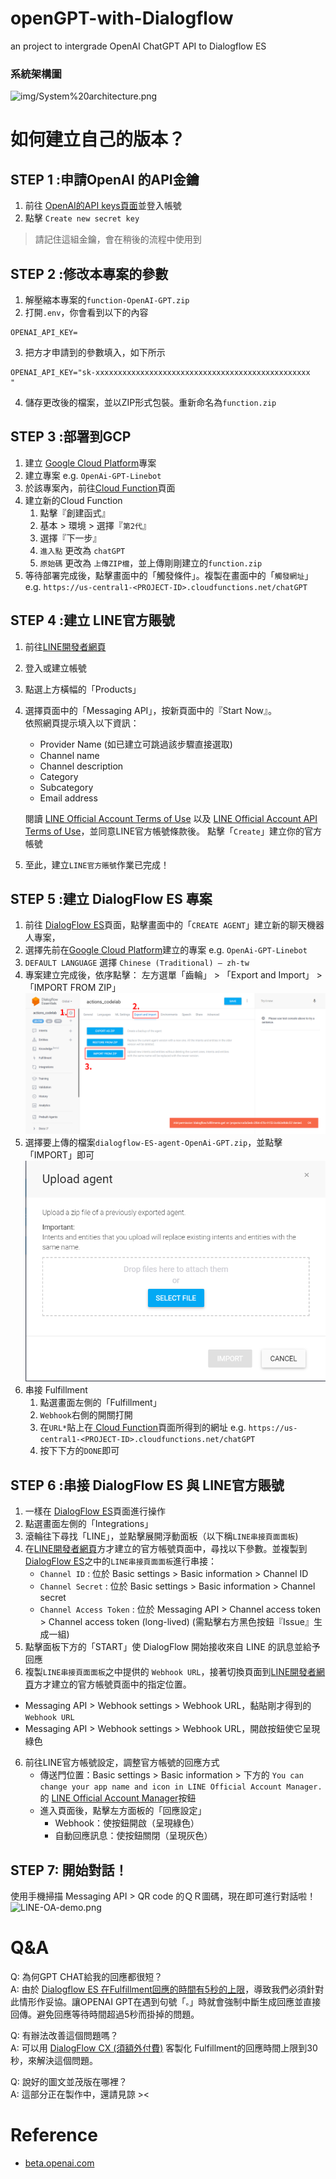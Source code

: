 # openGPT-with-Dialogflow
an project to intergrade OpenAI ChatGPT API to Dialogflow ES

### 系統架構圖
![img/System%20architecture.png](https://github.com/hank199599/openGPT-with-Dialogflow/raw/main/img/System%20architecture.png)

# 如何建立自己的版本？

## STEP 1 :申請OpenAI 的API金鑰
1. 前往 [OpenAI的API keys頁面](https://beta.openai.com/account/api-keys)並登入帳號
2. 點擊 `Create new secret key` 
> 請記住這組金鑰，會在稍後的流程中使用到


## STEP 2 :修改本專案的參數
1. 解壓縮本專案的`function-OpenAI-GPT.zip`
2. 打開`.env`，你會看到以下的內容
```
OPENAI_API_KEY=
```
3. 把方才申請到的參數填入，如下所示
```
OPENAI_API_KEY="sk-xxxxxxxxxxxxxxxxxxxxxxxxxxxxxxxxxxxxxxxxxxxxxxxx
"
```
4. 儲存更改後的檔案，並以ZIP形式包裝。重新命名為`function.zip`

## STEP 3 :部署到GCP
  1. 建立 [Google Cloud Platform](https://cloud.google.com/free?hl=zh-tw)專案
  2. 建立專案 e.g. `OpenAi-GPT-Linebot`
  3. 於該專案內，前往[Cloud Function](https://console.cloud.google.com/functions/list?authuser=0&hl=zh)頁面
  4. 建立新的Cloud Function  
     1. 點擊『創建函式』
     2. 基本 > 環境 > 選擇『`第2代`』
     3. 選擇『下一步』
     4. `進入點` 更改為 `chatGPT`
     5. `原始碼` 更改為 `上傳ZIP檔`，並上傳剛剛建立的`function.zip`
  5. 等待部署完成後，點擊畫面中的「觸發條件」。複製在畫面中的「`觸發網址`」
  e.g. `https://us-central1-<PROJECT-ID>.cloudfunctions.net/chatGPT`

## STEP 4 :建立 LINE官方賬號
1. 前往[LINE開發者網頁](https://developers.line.biz/en/)
2. 登入或建立帳號
3. 點選上方橫幅的「Products」
4. 選擇頁面中的「Messaging API」，按新頁面中的『Start Now』。  
  依照網頁提示填入以下資訊：
   * Provider Name (如已建立可跳過該步驟直接選取)  
   * Channel name 
   * Channel description 
   * Category
   * Subcategory
   * Email address

   閱讀 [LINE Official Account Terms of Use](https://terms2.line.me/official_account_terms_tw?lang=zh-Hant) 以及 [LINE Official Account API Terms of Use](https://terms2.line.me/official_account_api_terms_tw?lang=zh-Hant)，並同意LINE官方帳號條款後。
   點擊「`Create`」建立你的官方帳號
5. 至此，建立`LINE官方賬號`作業已完成！

## STEP 5 :建立 DialogFlow ES 專案
1. 前往 [DialogFlow ES](https://dialogflow.cloud.google.com/)頁面，點擊畫面中的「`CREATE AGENT`」建立新的聊天機器人專案，
2. 選擇先前在[Google Cloud Platform](https://cloud.google.com/free?hl=zh-tw)建立的專案 e.g. `OpenAi-GPT-Linebot`
3. `DEFAULT LANGUAGE` 選擇 `Chinese (Traditional) — zh-tw`
4. 專案建立完成後，依序點擊： 左方選單「齒輪」 > 「Export and Import」 > 「IMPORT FROM ZIP」  
![pic1](https://github.com/hank199599/Assistant_demo_devfest/raw/master/pic/description-1.png)
5. 選擇要上傳的檔案`dialogflow-ES-agent-OpenAi-GPT.zip`，並點擊「IMPORT」即可
![pic2](https://github.com/hank199599/Assistant_demo_devfest/raw/master/pic/description-2.png)
6. 串接 Fulfillment 
   1. 點選畫面左側的「Fulfillment」
   2. `Webhook`右側的開關打開
   3. 在`URL*`貼上在[ Cloud Function](https://console.cloud.google.com/functions/list?authuser=0&hl=zh)頁面所得到的網址 e.g. `https://us-central1-<PROJECT-ID>.cloudfunctions.net/chatGPT`
   4. 按下下方的`DONE`即可


## STEP 6 :串接 DialogFlow ES 與 LINE官方賬號
1. 一樣在 [DialogFlow ES](https://dialogflow.cloud.google.com/)頁面進行操作
2. 點選畫面左側的「Integrations」
3. 滾輪往下尋找「LINE」，並點擊展開浮動面板（以下稱`LINE串接頁面面板`)
4. 在[LINE開發者網頁](https://developers.line.biz/en/)方才建立的官方帳號頁面中，尋找以下參數。並複製到[DialogFlow ES](https://dialogflow.cloud.google.com/)之中的`LINE串接頁面面板`進行串接：
   * `Channel ID` : 位於 Basic settings > Basic information > Channel ID 
   * `Channel Secret` : 位於 Basic settings > Basic information > Channel secret
   * `Channel Access Token` : 位於 Messaging API > Channel access token > Channel access token (long-lived) (需點擊右方黑色按鈕『Issue』生成一組)
5. 點擊面板下方的「START」使 DialogFlow 開始接收來自 LINE 的訊息並給予回應
6. 複製`LINE串接頁面面板`之中提供的 `Webhook URL`，接著切換頁面到[LINE開發者網頁](https://developers.line.biz/en/)方才建立的官方帳號頁面中的指定位置。
* Messaging API > Webhook settings > Webhook URL，黏貼剛才得到的`Webhook URL`
* Messaging API > Webhook settings > Webhook URL，開啟按鈕使它呈現綠色
6. 前往LINE官方帳號設定，調整官方帳號的回應方式
   * 傳送門位置：Basic settings > Basic information > 下方的 `You can change your app name and icon in LINE Official Account Manager.` 的 [LINE Official Account Manager]()按鈕
   * 進入頁面後，點擊左方面板的「回應設定」
     * Webhook：使按鈕開啟（呈現綠色）
     * 自動回應訊息：使按鈕關閉（呈現灰色）
## STEP 7: 開始對話！
使用手機掃描 Messaging API > QR code 的ＱＲ圖碼，現在即可進行對話啦！
![LINE-OA-demo.png](https://github.com/hank199599/openGPT-with-Dialogflow/raw/main/img/LINE-OA-demo.png)

# Q&A
Q: 為何GPT CHAT給我的回應都很短？  
A: 由於 [Dialogflow ES 在Fulfillment回應的時間有5秒的上限](https://cloud.google.com/dialogflow/es/docs/fulfillment-webhook#webhook_response)，導致我們必須針對此情形作妥協。讓OPENAI GPT在遇到句號「`。`」時就會強制中斷生成回應並直接回傳。避免回應等待時間超過5秒而掛掉的問題。  

Q: 有辦法改善這個問題嗎？  
A: 可以用 [DialogFlow CX (須額外付費)](https://dialogflow.cloud.google.com/cx/projects) 客製化 Fulfillment的回應時間上限到30秒，來解決這個問題。

Q: 說好的圖文並茂版在哪裡？  
A: 這部分正在製作中，還請見諒 ><

# Reference
* [beta.openai.com](https://beta.openai.com/docs/api-reference/completions/create?lang=node.js)